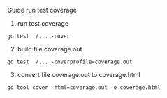 Guide run test coverage

1. run test coverage
```
go test ./... -cover
```
2. build file coverage.out
```
go test ./... -coverprofile=coverage.out
```
3. convert file coverage.out to coverage.html
```
go tool cover -html=coverage.out -o coverage.html
```